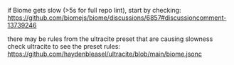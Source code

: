 if Biome gets slow (>5s for full repo lint), start by checking:
https://github.com/biomejs/biome/discussions/6857#discussioncomment-13739246

there may be rules from the ultracite preset that are causing slowness
check ultracite to see the preset rules: 
https://github.com/haydenbleasel/ultracite/blob/main/biome.jsonc